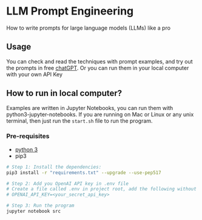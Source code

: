 # LLM Prompt Engineering

How to write prompts for large language models (LLMs) like a pro

## Usage

You can check and read the techniques with prompt examples, and try out the prompts in free [chatGPT](https://chat.openai.com/). Or you can run them in your local computer with your own API Key

## How to run in local computer?

Examples are written in Jupyter Notebooks, you can run them with python3-jupyter-notebooks. If you are running on Mac or Linux or any unix terminal, then just run the `start.sh` file to run the program.

### Pre-requisites

- [python 3](https://www.python.org)
- pip3

```sh
# Step 1: Install the dependencies:
pip3 install -r "requirements.txt" --upgrade --use-pep517

# Step 2: Add you OpenAI API key in .env file
# Create a file called .env in project root, add the following without the initial # symbol
# OPENAI_API_KEY=<your_secret_api_key>

# Step 3: Run the program
jupyter notebook src
```
